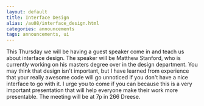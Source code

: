 ```yaml
---
layout: default
title: Interface Design
alias: /au08/interface_design.html
categories: announcements
tags: announcements, ui
---
```

This Thursday we will be having a guest speaker come in and teach us about
interface design. The speaker will be Matthew Stanford, who is currently working
on his masters degree over in the design department. You may think that design
isn't important, but I have learned from experience that your really awesome
code will go unnoticed if you don't have a nice interface to go with it. I urge
you to come if you can because this is a very important presentation that will
help everyone make their work more presentable. The meeting will be at 7p in
266 Dreese.
